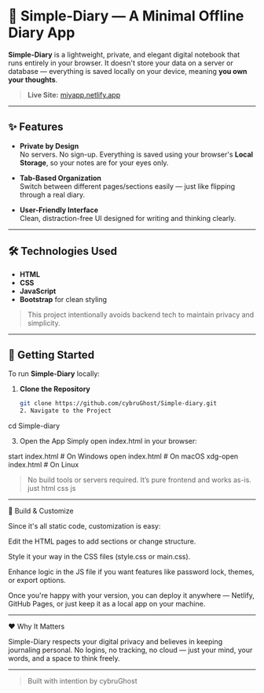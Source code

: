 # 📝 Simple-Diary — A Minimal Offline Diary App

**Simple-Diary** is a lightweight, private, and elegant digital notebook that runs entirely in your browser. It doesn't store your data on a server or database — everything is saved locally on your device, meaning **you own your thoughts**.

> **Live Site:** [miyapp.netlify.app](https://miyapp.netlify.app)

---

## ✨ Features

- **Private by Design**  
  No servers. No sign-up. Everything is saved using your browser's **Local Storage**, so your notes are for your eyes only.


- **Tab-Based Organization**  
  Switch between different pages/sections easily — just like flipping through a real diary.

- **User-Friendly Interface**  
  Clean, distraction-free UI designed for writing and thinking clearly.

---

## 🛠️ Technologies Used

- **HTML**
- **CSS**
- **JavaScript**
- **Bootstrap** for clean styling

> This project intentionally avoids backend tech to maintain privacy and simplicity.

---

## 🚀 Getting Started

To run **Simple-Diary** locally:

1. **Clone the Repository**
   ```bash
   git clone https://github.com/cybruGhost/Simple-diary.git
   2. Navigate to the Project

cd Simple-diary


3. Open the App
Simply open index.html in your browser:

start index.html     # On Windows
open index.html      # On macOS
xdg-open index.html  # On Linux



> No build tools or servers required. It’s pure frontend and works as-is. just html css js




---

🧩 Build & Customize

Since it's all static code, customization is easy:

Edit the HTML pages to add sections or change structure.

Style it your way in the CSS files (style.css or main.css).

Enhance logic in the JS file if you want features like password lock, themes, or export options.


Once you're happy with your version, you can deploy it anywhere — Netlify, GitHub Pages, or just keep it as a local app on your machine.


---

❤️ Why It Matters

Simple-Diary respects your digital privacy and believes in keeping journaling personal.
No logins, no tracking, no cloud — just your mind, your words, and a space to think freely.


---

> Built with intention by cybruGhost

